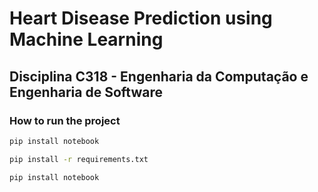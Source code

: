 
# Heart Disease Prediction using Machine Learning

## Disciplina C318 - Engenharia da Computação e Engenharia de Software

### How to run the project

```sh
pip install notebook
```
```sh
pip install -r requirements.txt
```
```sh
pip install notebook
```

